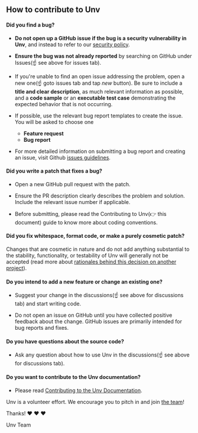 ## How to contribute to Unv

#### **Did you find a bug?**

* **Do not open up a GitHub issue if the bug is a security vulnerability
  in Unv**, and instead to refer to our [security policy](https://github.com/UnvLabs/.github/security/policy).

* **Ensure the bug was not already reported** by searching on GitHub under Issues(☝️ see above for issues tab).

* If you're unable to find an open issue addressing the problem, open a new one(☝️ goto issues tab and tap _new_ button). Be sure to include a **title and clear description**, as much relevant information as possible, and a **code sample** or an **executable test case** demonstrating the expected behavior that is not occurring.

* If possible, use the relevant bug report templates to create the issue. You will be asked to choose one
  * **Feature request**
  * **Bug report**

* For more detailed information on submitting a bug report and creating an issue, visit Github [issues guidelines](https://docs.github.com/en/issues/tracking-your-work-with-issues/creating-an-issue).

#### **Did you write a patch that fixes a bug?**

* Open a new GitHub pull request with the patch.

* Ensure the PR description clearly describes the problem and solution. Include the relevant issue number if applicable.

* Before submitting, please read the Contributing to Unv(👉 this document) guide to know more about coding conventions.

#### **Did you fix whitespace, format code, or make a purely cosmetic patch?**

Changes that are cosmetic in nature and do not add anything substantial to the stability, functionality, or testability of Unv will generally not be accepted (read more about [rationales behind this decision on another project](https://github.com/rails/rails/pull/13771#issuecomment-32746700)).

#### **Do you intend to add a new feature or change an existing one?**

* Suggest your change in the discussions(☝️ see above for discussions tab) and start writing code.

* Do not open an issue on GitHub until you have collected positive feedback about the change. GitHub issues are primarily intended for bug reports and fixes.

#### **Do you have questions about the source code?**

* Ask any question about how to use Unv in the discussions(☝️ see above for discussions tab).

#### **Do you want to contribute to the Unv documentation?**

* Please read [Contributing to the Unv Documentation](https://github.com/UnvLabs/site/issues/8).

Unv is a volunteer effort. We encourage you to pitch in and join [the team](https://github.com/orgs/UnvLabs/people)!

Thanks! :heart: :heart: :heart:

Unv Team

